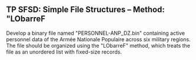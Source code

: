TP SFSD: Simple File Structures – Method: "LObarreF
---
Develop a binary file named "PERSONNEL-ANP_DZ.bin" containing active personnel data of the Armée Nationale Populaire across six military regions. The file should be organized using the "LObarreF" method, which treats the file as an unordered list with fixed-size records.
